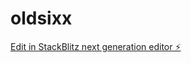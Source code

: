 # oldsixx

[Edit in StackBlitz next generation editor ⚡️](https://stackblitz.com/~/github.com/zuoluotianhen/oldsixx)